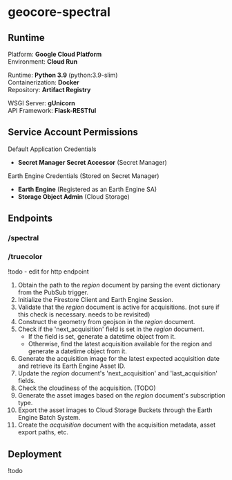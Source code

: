 # geocore-spectral

## Runtime
Platform: **Google Cloud Platform**  
Environment: **Cloud Run**  

Runtime: **Python 3.9** (python:3.9-slim)  
Containerization: **Docker**  
Repository: **Artifact Registry**

WSGI Server: **gUnicorn**  
API Framework: **Flask-RESTful**  

## Service Account Permissions
Default Application Credentials
- **Secret Manager Secret Accessor** (Secret Manager)  

Earth Engine Credentials (Stored on Secret Manager)
- **Earth Engine** (Registered as an Earth Engine SA)
- **Storage Object Admin** (Cloud Storage)

## Endpoints
### /spectral
### /truecolor

!todo - edit for http endpoint
1. Obtain the path to the *region* document by parsing the event dictionary from the PubSub trigger.
2. Initialize the Firestore Client and Earth Engine Session.
3. Validate that the *region* document is active for acquisitions. (not sure if this check is necessary. needs to be revisited)
4. Construct the geometry from geojson in the *region* document.
5. Check if the 'next_acquisition' field is set in the *region* document.
    - If the field is set, generate a datetime object from it.
    - Otherwise, find the latest acquisition available for the region and generate a datetime object from it.
6. Generate the acquisition image for the latest expected acquisition date and retrieve its Earth Engine Asset ID.
7. Update the *region* document's 'next_acquisition' and 'last_acquisition' fields.
8. Check the cloudiness of the acquisition. (TODO)
9. Generate the asset images based on the *region* document's subscription type.
10. Export the asset images to Cloud Storage Buckets through the Earth Engine Batch System.
11. Create the *acquisition* document with the acquisition metadata, asset export paths, etc.

## Deployment
!todo